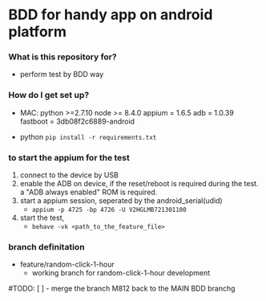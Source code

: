 # BDD for handy app on android platform

### What is this repository for?
* perform test by BDD way
### How do I get set up?
* MAC:
    python >=2.7.10
    node >= 8.4.0
    appium = 1.6.5
    adb = 1.0.39
    fastboot = 3db08f2c6889-android

* python
    `pip install -r requirements.txt`

### to start the appium for the test
1. connect to the device by USB
1. enable the ADB on device, if the reset/reboot is required during the test. a "ADB always enabled" ROM is required.
1. start a appium session, seperated by the android_serial(udid)
    * `appium -p 4725 -bp 4726 -U V2HGLMB721301100`
1. start the test,
    * `behave -vk <path_to_the_feature_file>`

### branch definitation
* feature/random-click-1-hour
    * working branch for random-click-1-hour development


#TODO:
[ ] - merge the branch M812 back to the MAIN BDD branchg
